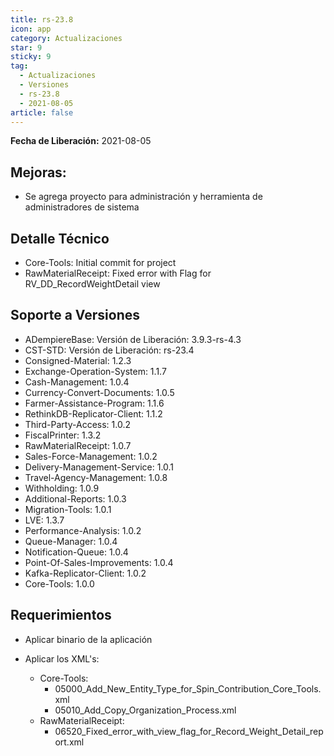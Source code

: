 ```yaml
---
title: rs-23.8
icon: app
category: Actualizaciones
star: 9
sticky: 9
tag:
  - Actualizaciones
  - Versiones
  - rs-23.8
  - 2021-08-05
article: false
---
```


**Fecha de Liberación:** 2021-08-05

## Mejoras:

-  Se agrega proyecto para administración y herramienta de administradores de sistema

## Detalle Técnico

- Core-Tools: Initial commit for project
- RawMaterialReceipt: Fixed error with Flag for RV_DD_RecordWeightDetail view

## Soporte a Versiones

- ADempiereBase: Versión de Liberación: 3.9.3-rs-4.3
- CST-STD: Versión de Liberación: rs-23.4
- Consigned-Material: 1.2.3
- Exchange-Operation-System: 1.1.7
- Cash-Management: 1.0.4
- Currency-Convert-Documents: 1.0.5
- Farmer-Assistance-Program: 1.1.6
- RethinkDB-Replicator-Client: 1.1.2
- Third-Party-Access: 1.0.2
- FiscalPrinter: 1.3.2
- RawMaterialReceipt: 1.0.7
- Sales-Force-Management: 1.0.2
- Delivery-Management-Service: 1.0.1
- Travel-Agency-Management: 1.0.8
- Withholding: 1.0.9
- Additional-Reports: 1.0.3
- Migration-Tools: 1.0.1
- LVE: 1.3.7
- Performance-Analysis: 1.0.2
- Queue-Manager: 1.0.4
- Notification-Queue: 1.0.4
- Point-Of-Sales-Improvements: 1.0.4
- Kafka-Replicator-Client: 1.0.2
- Core-Tools: 1.0.0

## Requerimientos

- Aplicar binario de la aplicación
- Aplicar los XML's:

    - Core-Tools:
        - 05000_Add_New_Entity_Type_for_Spin_Contribution_Core_Tools.xml
        - 05010_Add_Copy_Organization_Process.xml
    - RawMaterialReceipt:
        - 06520_Fixed_error_with_view_flag_for_Record_Weight_Detail_report.xml
